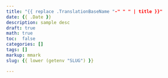 ```yaml
---
title: "{{ replace .TranslationBaseName "-" " " | title }}"
date: {{ .Date }}
description: sample desc
draft: true
math: true
toc:  false 
categories: []
tags: []
markup: mmark
slug: {{ lower (getenv "SLUG") }}

---
```

